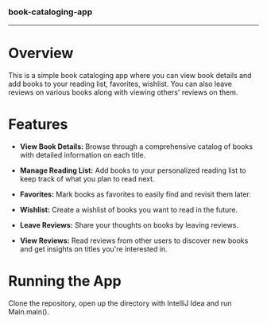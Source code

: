 ### book-cataloging-app
---

# Overview
This is a simple book cataloging app where you can view book details and add books to your reading list, favorites, wishlist. You can also leave reviews on various books along with viewing others' reviews on them.


# Features

- <b>View Book Details:</b> Browse through a comprehensive catalog of books with detailed information on each title.

- <b>Manage Reading List:</b> Add books to your personalized reading list to keep track of what you plan to read next.

- <b>Favorites:</b> Mark books as favorites to easily find and revisit them later.

- <b>Wishlist:</b> Create a wishlist of books you want to read in the future.

- <b>Leave Reviews:</b> Share your thoughts on books by leaving reviews.

- <b>View Reviews:</b> Read reviews from other users to discover new books and get insights on titles you're interested in.

# Running the App

Clone the repository, open up the directory with IntelliJ Idea and run Main.main().
       


